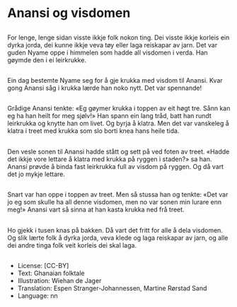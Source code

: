 # Anansi og visdomen

##
For lenge, lenge sidan visste ikkje folk nokon ting. Dei visste ikkje korleis ein dyrka jorda, dei kunne ikkje veva tøy eller laga reiskapar av jarn. Det var guden Nyame oppe i himmelen som hadde all visdomen i verda. Han gøymde den i ei leirkrukke.

##
Ein dag bestemte Nyame seg for å gje krukka med visdom til Anansi. Kvar gong Anansi såg i krukka lærde han noko nytt. Det var spennande!

##
Grådige Anansi tenkte: «Eg gøymer krukka i toppen av eit høgt tre. Sånn kan eg ha han heilt for meg sjølv!» Han spann ein lang tråd, batt han rundt leirkrukka og knytte han om livet. Og byrja å klatra. Men det var vanskeleg å klatra i treet med krukka som slo borti knea hans heile tida.

##
Den vesle sonen til Anansi hadde stått og sett på ved foten av treet. «Hadde det ikkje vore lettare å klatra med krukka på ryggen i staden?» sa han. Anansi prøvde å binda fast leirkrukka full av visdom på ryggen. Og då vart det jo mykje lettare.

##
Snart var han oppe i toppen av treet. Men så stussa han og tenkte: «Det var jo eg som skulle ha all denne visdomen, men no var sonen min lurare enn meg!» Anansi vart så sinna at han kasta krukka ned frå treet.

##
Ho gjekk i tusen knas på bakken. Då vart det fritt for alle å dela visdomen. Og slik lærte folk å dyrka jorda, veva klede og laga reiskapar av jarn, og alle dei andre tinga folk veit korleis dei skal laga.

##
* License: [CC-BY]
* Text: Ghanaian folktale
* Illustration: Wiehan de Jager
* Translation: Espen Stranger-Johannessen, Martine Rørstad Sand
* Language: nn

